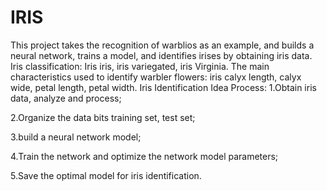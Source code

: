 # IRIS
This project takes the recognition of warblios as an example, and builds a neural network, trains a model, and identifies irises by obtaining iris data. 
Iris classification: Iris iris, iris variegated, iris Virginia. 
The main characteristics used to identify warbler flowers: iris calyx length, calyx wide, petal length, petal width. 
Iris Identification
Idea Process: 
1.Obtain iris data, analyze and process;

2.Organize the data bits training set, test set;

3.build a neural network model;

4.Train the network and optimize the network model parameters;

5.Save the optimal model for iris identification.
